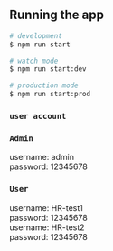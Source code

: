 
## Running the app

```bash
# development
$ npm run start

# watch mode
$ npm run start:dev

# production mode
$ npm run start:prod
```


### `user account`

### `Admin`
  username: admin\
  password: 12345678

### `User`
  username: HR-test1\
  password: 12345678
\
  username: HR-test2\
  password: 12345678
